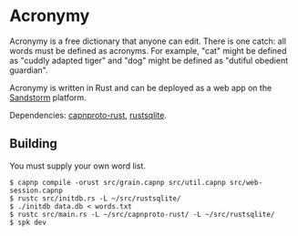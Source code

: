 # Acronymy

Acronymy is a free dictionary that anyone can edit.
There is one catch: all words must be defined
as acronyms.
For example, "cat" might be defined as "cuddly adapted tiger"
and "dog" might be defined as "dutiful obedient guardian".


Acronymy is written in Rust and can be deployed as a web app on the
[Sandstorm](https://sandstorm.io) platform.


Dependencies: [capnproto-rust](https://github.com/dwrensha/capnproto-rust),
[rustsqlite](https://github.com/linuxfood/rustsqlite).


## Building

You must supply your own word list.

```
$ capnp compile -orust src/grain.capnp src/util.capnp src/web-session.capnp
$ rustc src/initdb.rs -L ~/src/rustsqlite/
$ ./initdb data.db < words.txt
$ rustc src/main.rs -L ~/src/capnproto-rust/ -L ~/src/rustsqlite/
$ spk dev
```